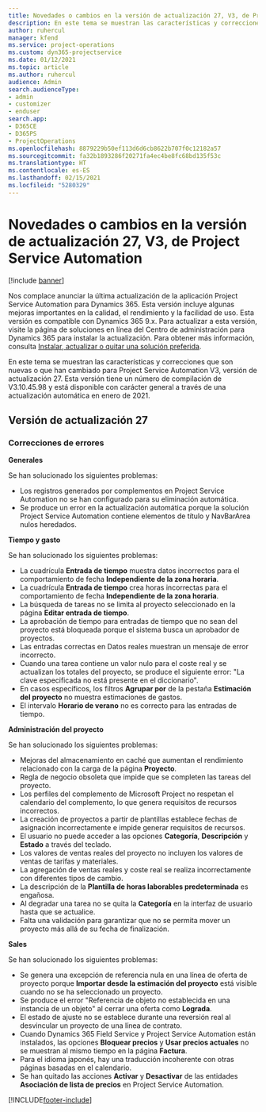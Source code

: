 ```yaml
---
title: Novedades o cambios en la versión de actualización 27, V3, de Project Service Automation
description: En este tema se muestran las características y correcciones que están disponibles en la versión de actualización 27, V3, de Project Service Automation.
author: ruhercul
manager: kfend
ms.service: project-operations
ms.custom: dyn365-projectservice
ms.date: 01/12/2021
ms.topic: article
ms.author: ruhercul
audience: Admin
search.audienceType:
- admin
- customizer
- enduser
search.app:
- D365CE
- D365PS
- ProjectOperations
ms.openlocfilehash: 8879229b50ef113d6d6cb8622b707f0c12182a57
ms.sourcegitcommit: fa32b1893286f20271fa4ec4be8fc68bd135f53c
ms.translationtype: HT
ms.contentlocale: es-ES
ms.lasthandoff: 02/15/2021
ms.locfileid: "5280329"
---
```

# <a name="whats-new-or-changed-in-project-service-automation-update-release-27-v3"></a>Novedades o cambios en la versión de actualización 27, V3, de Project Service Automation

[!include [banner](../includes/psa-now-project-operations.md)]

Nos complace anunciar la última actualización de la aplicación Project Service Automation para Dynamics 365. Esta versión incluye algunas mejoras importantes en la calidad, el rendimiento y la facilidad de uso. Esta versión es compatible con Dynamics 365 9.x. Para actualizar a esta versión, visite la página de soluciones en línea del Centro de administración para Dynamics 365 para instalar la actualización. Para obtener más información, consulta [Instalar, actualizar o quitar una solución preferida](https://docs.microsoft.com/power-platform/admin/install-remove-preferred-solution).

En este tema se muestran las características y correcciones que son nuevas o que han cambiado para Project Service Automation V3, versión de actualización 27. Esta versión tiene un número de compilación de V3.10.45.98 y está disponible con carácter general a través de una actualización automática en enero de 2021.

## <a name="update-release-27"></a>Versión de actualización 27

### <a name="bug-fixes"></a>Correcciones de errores

**Generales**

Se han solucionado los siguientes problemas:

- Los registros generados por complementos en Project Service Automation no se han configurado para su eliminación automática.
- Se produce un error en la actualización automática porque la solución Project Service Automation contiene elementos de título y NavBarArea nulos heredados.

**Tiempo y gasto**

Se han solucionado los siguientes problemas:

- La cuadrícula **Entrada de tiempo** muestra datos incorrectos para el comportamiento de fecha **Independiente de la zona horaria**.
- La cuadrícula **Entrada de tiempo** crea horas incorrectas para el comportamiento de fecha **Independiente de la zona horaria**.
- La búsqueda de tareas no se limita al proyecto seleccionado en la página **Editar entrada de tiempo**.
- La aprobación de tiempo para entradas de tiempo que no sean del proyecto está bloqueada porque el sistema busca un aprobador de proyectos.
- Las entradas correctas en Datos reales muestran un mensaje de error incorrecto.
- Cuando una tarea contiene un valor nulo para el coste real y se actualizan los totales del proyecto, se produce el siguiente error: "La clave especificada no está presente en el diccionario".
- En casos específicos, los filtros **Agrupar por** de la pestaña **Estimación del proyecto** no muestra estimaciones de gastos.
- El intervalo **Horario de verano** no es correcto para las entradas de tiempo.

**Administración del proyecto**

Se han solucionado los siguientes problemas:

- Mejoras del almacenamiento en caché que aumentan el rendimiento relacionado con la carga de la página **Proyecto**.
- Regla de negocio obsoleta que impide que se completen las tareas del proyecto.
- Los perfiles del complemento de Microsoft Project no respetan el calendario del complemento, lo que genera requisitos de recursos incorrectos.
- La creación de proyectos a partir de plantillas establece fechas de asignación incorrectamente e impide generar requisitos de recursos.
- El usuario no puede acceder a las opciones **Categoría**, **Descripción** y **Estado** a través del teclado.
- Los valores de ventas reales del proyecto no incluyen los valores de ventas de tarifas y materiales.
- La agregación de ventas reales y coste real se realiza incorrectamente con diferentes tipos de cambio.
- La descripción de la **Plantilla de horas laborables predeterminada** es engañosa.
- Al degradar una tarea no se quita la **Categoría** en la interfaz de usuario hasta que se actualice.
- Falta una validación para garantizar que no se permita mover un proyecto más allá de su fecha de finalización.

**Sales**

Se han solucionado los siguientes problemas:

- Se genera una excepción de referencia nula en una línea de oferta de proyecto porque **Importar desde la estimación del proyecto** está visible cuando no se ha seleccionado un proyecto.
- Se produce el error "Referencia de objeto no establecida en una instancia de un objeto" al cerrar una oferta como **Lograda**.
- El estado de ajuste no se establece durante una reversión real al desvincular un proyecto de una línea de contrato.
- Cuando Dynamics 365 Field Service y Project Service Automation están instalados, las opciones **Bloquear precios** y **Usar precios actuales** no se muestran al mismo tiempo en la página **Factura**.
- Para el idioma japonés, hay una traducción incoherente con otras páginas basadas en el calendario.
- Se han quitado las acciones **Activar** y **Desactivar** de las entidades **Asociación de lista de precios** en Project Service Automation.


[!INCLUDE[footer-include](../includes/footer-banner.md)]
